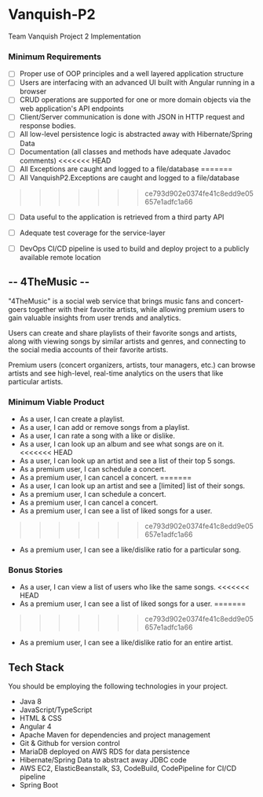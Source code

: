 # Vanquish-P2
Team Vanquish Project 2 Implementation

### Minimum Requirements
- [ ] Proper use of OOP principles and a well layered application structure
- [ ] Users are interfacing with an advanced UI built with Angular running in a browser
- [ ] CRUD operations are supported for one or more domain objects via the web application's API endpoints
- [ ] Client/Server communication is done with JSON in HTTP request and response bodies.
- [ ] All low-level persistence logic is abstracted away with Hibernate/Spring Data
- [ ] Documentation (all classes and methods have adequate Javadoc comments)
<<<<<<< HEAD
- [ ] All Exceptions are caught and logged to a file/database
=======
- [ ] All VanquishP2.Exceptions are caught and logged to a file/database
>>>>>>> ce793d902e0374fe41c8edd9e05657e1adfc1a66
- [ ] Data useful to the application is retrieved from a third party API
- [ ] Adequate test coverage for the service-layer
- [ ] DevOps CI/CD pipeline is used to build and deploy project to a publicly available remote location


## -- 4TheMusic --

"4TheMusic" is a social web service that brings music fans and concert-goers together with their favorite artists,
while allowing premium users to gain valuable insights from user trends and analytics.

Users can create and share playlists of their favorite songs and artists,
along with viewing songs by similar artists and genres, and connecting to the social media accounts of their
favorite artists.

Premium users (concert organizers, artists, tour managers, etc.) can browse artists and see high-level, real-time analytics on
the users that like particular artists.


### Minimum Viable Product
* As a user, I can create a playlist.
* As a user, I can add or remove songs from a playlist.
* As a user, I can rate a song with a like or dislike.
* As a user, I can look up an album and see what songs are on it.
<<<<<<< HEAD
* As a user, I can look up an artist and see a list of their top 5 songs.
* As a premium user, I can schedule a concert.
* As a premium user, I can cancel a concert.
=======
* As a user, I can look up an artist and see a [limited] list of their songs.
* As a premium user, I can schedule a concert.
* As a premium user, I can cancel a concert.
* As a premium user, I can see a list of liked songs for a user.
>>>>>>> ce793d902e0374fe41c8edd9e05657e1adfc1a66
* As a premium user, I can see a like/dislike ratio for a particular song.

### Bonus Stories
* As a user, I can view a list of users who like the same songs.
<<<<<<< HEAD
* As a premium user, I can see a list of liked songs for a user.
=======
>>>>>>> ce793d902e0374fe41c8edd9e05657e1adfc1a66
* As a premium user, I can see a like/dislike ratio for an entire artist.

## Tech Stack
You should be employing the following technologies in your project.
 - Java 8
 - JavaScript/TypeScript
 - HTML & CSS
 - Angular 4
 - Apache Maven for dependencies and project management
 - Git & Github for version control
 - MariaDB deployed on AWS RDS for data persistence
 - Hibernate/Spring Data to abstract away JDBC code
 - AWS EC2, ElasticBeanstalk, S3, CodeBuild, CodePipeline for CI/CD pipeline
 - Spring Boot
